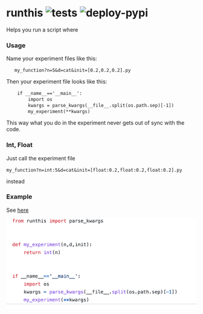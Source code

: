 # runthis ![tests](https://github.com/microprediction/runthis/workflows/tests/badge.svg) ![deploy-pypi](https://github.com/microprediction/runthis/workflows/deploy-pypi/badge.svg)

Helps you run a script where 


### Usage
Name your experiment files like this: 

       my_function?n=5&d=cat&init=[0.2,0.2,0.2].py
    
Then your experiment file looks like this: 


        if __name__=='__main__':
            import os
            kwargs = parse_kwargs(__file__.split(os.path.sep)[-1])
            my_experiment(**kwargs)


This way what you do in the experiment never gets out of sync with the code. 


### Int, Float
Just call the experiment file 

    my_function?n=int:5&d=cat&init=[float:0.2,float:0.2,float:0.2].py

instead

### Example 
See [here](https://github.com/microprediction/runthis/blob/main/examples/mean_info_max_shgo%3Fn%3D5%26d%3Dcat%26init%3D%5B0.2%2C0.2%2C0.2%5D.py)

![](https://github.com/microprediction/runthis/blob/main/images/run_this.png)
